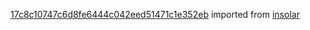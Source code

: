 [17c8c10747c6d8fe6444c042eed51471c1e352eb](https://github.com/insolar/insolar/commit/17c8c10747c6d8fe6444c042eed51471c1e352eb) imported from [insolar](https://github.com/insolar/insolar)
